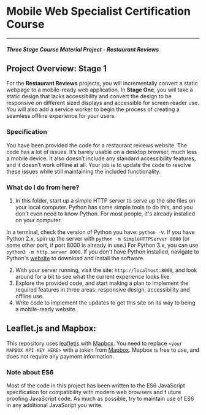 ﻿# Mobile Web Specialist Certification Course
---
#### _Three Stage Course Material Project - Restaurant Reviews_

## Project Overview: Stage 1

For the **Restaurant Reviews** projects, you will incrementally convert a static webpage to a mobile-ready web application. 
In **Stage One**, you will take a static design that lacks accessibility and convert the design to be responsive on different sized 
displays and accessible for screen reader use. You will also add a service worker to begin the process of creating a seamless offline 
experience for your users.

### Specification

You have been provided the code for a restaurant reviews website. The code has a lot of issues. It’s barely usable on a desktop browser, 
much less a mobile device. It also doesn’t include any standard accessibility features, and it doesn’t work offline at all. Your job is to 
update the code to resolve these issues while still maintaining the included functionality. 

### What do I do from here?

1. In this folder, start up a simple HTTP server to serve up the site files on your local computer. Python has some simple tools to do 
this, and you don't even need to know Python. For most people, it's already installed on your computer. 

In a terminal, check the version of Python you have: `python -V`. If you have Python 2.x, spin up the server with 
`python -m SimpleHTTPServer 8000` (or some other port, if port 8000 is already in use.) For Python 3.x, you can use 
`python3 -m http.server 8000`. If you don't have Python installed, navigate to Python's [website](https://www.python.org/) to download 
and install the software.

2. With your server running, visit the site: `http://localhost:8000`, and look around for a bit to see what the current experience looks 
like.
3. Explore the provided code, and start making a plan to implement the required features in three areas: responsive design, accessibility 
and offline use.
4. Write code to implement the updates to get this site on its way to being a mobile-ready website.

## Leaflet.js and Mapbox:

This repository uses [leafletjs](https://leafletjs.com/) with [Mapbox](https://www.mapbox.com/). You need to replace 
`<your MAPBOX API KEY HERE>` with a token from [Mapbox](https://www.mapbox.com/). Mapbox is free to use, and does not require any payment 
information. 

### Note about ES6

Most of the code in this project has been written to the ES6 JavaScript specification for compatibility with modern web browsers and f
uture proofing JavaScript code. As much as possible, try to maintain use of ES6 in any additional JavaScript you write. 



